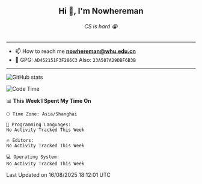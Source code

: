 <h2 align="center">Hi 👋, I'm Nowhereman</h2>
<h6 align="center">CS is hard 😭</h6>

---
- 📫 How to reach me **nowhereman@whu.edu.cn**
- 🔑 GPG: `AD452151F3F286C3`  Also: `23A587A29DBF6B3B`

---
![GitHub stats](https://github-readme-stats.vercel.app/api?username=nowherechan&theme=transparent&rank_icon=github&include_all_commits=true&count_private=true)

<!--START_SECTION:waka-->
![Code Time](http://img.shields.io/badge/Code%20Time-826%20hrs%2059%20mins-blue)

📊 **This Week I Spent My Time On** 

```text
🕑︎ Time Zone: Asia/Shanghai

💬 Programming Languages: 
No Activity Tracked This Week

🔥 Editors: 
No Activity Tracked This Week

💻 Operating System: 
No Activity Tracked This Week
```


 Last Updated on 16/08/2025 18:12:01 UTC
<!--END_SECTION:waka-->
